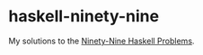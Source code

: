 haskell-ninety-nine
===================

My solutions to the [Ninety-Nine Haskell
Problems](http://www.haskell.org/haskellwiki/H-99:_Ninety-Nine_Haskell_Problems).
